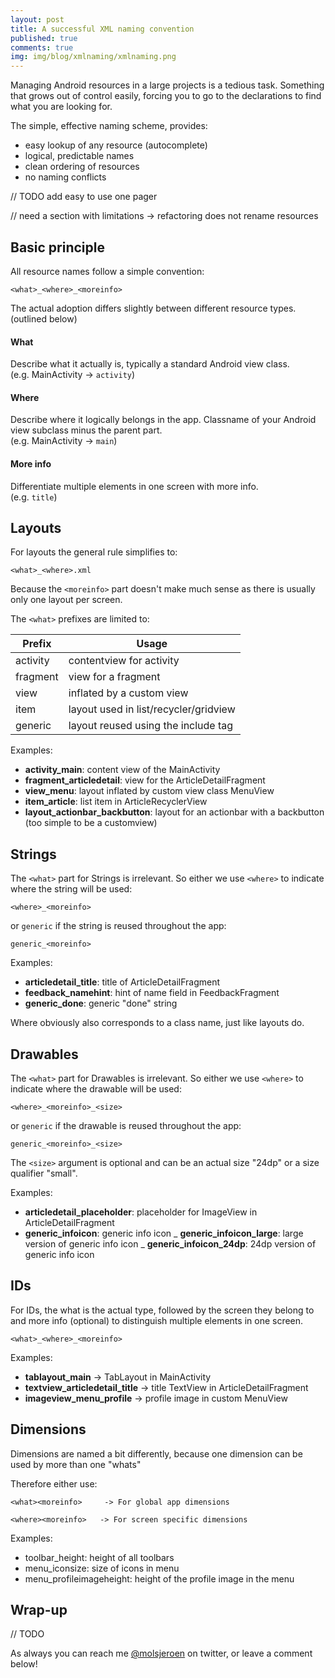 ```yaml
---
layout: post
title: A successful XML naming convention
published: true
comments: true
img: img/blog/xmlnaming/xmlnaming.png
---
```

Managing Android resources in a large projects is a tedious task. Something that grows out of control easily, forcing you to go to the declarations to find what you are looking for.

The simple, effective naming scheme, provides:

- easy lookup of any resource (autocomplete)
- logical, predictable names
- clean ordering of resources
- no naming conflicts

// TODO add easy to use one pager

// need a section with limitations -> refactoring does not rename resources

## Basic principle
All resource names follow a simple convention:

    <what>_<where>_<moreinfo>

The actual adoption differs slightly between different resource types. (outlined below)

#### What
Describe what it actually is, typically a standard Android view class. </br> (e.g. MainActivity -> `activity`)

#### Where
Describe where it logically belongs in the app. Classname of your Android view subclass minus the parent part. </br> (e.g. MainActivity -> `main`)

#### More info
Differentiate multiple elements in one screen with more info. </br> (e.g. `title`)

## Layouts
For layouts the general rule simplifies to:

    <what>_<where>.xml

Because the `<moreinfo>` part doesn't make much sense as there is usually only one layout per screen.

The `<what>` prefixes are limited to:

| Prefix    | Usage                     |
| --------- | ----------------------    |
| activity  | contentview for activity  |
| fragment  | view for a fragment       |
| view      | inflated by a custom view |
| item      | layout used in list/recycler/gridview |
| generic   | layout reused using the include tag   |

Examples:

- **activity_main**: content view of the MainActivity
- **fragment_articledetail**: view for the ArticleDetailFragment
- **view_menu**: layout inflated by custom view class MenuView
- **item_article**: list item in ArticleRecyclerView
- **layout_actionbar_backbutton**: layout for an actionbar with a backbutton (too simple to be a customview)

## Strings
The `<what>` part for Strings is irrelevant. So either we use `<where>` to indicate where the string will be used:

    <where>_<moreinfo>

or `generic` if the string is reused throughout the app:

    generic_<moreinfo>

Examples:

- **articledetail_title**: title of ArticleDetailFragment
- **feedback_namehint**: hint of name field in FeedbackFragment
- **generic_done**: generic "done" string

Where obviously also corresponds to a class name, just like layouts do.

## Drawables
The `<what>` part for Drawables is irrelevant. So either we use `<where>` to indicate where the drawable will be used:

    <where>_<moreinfo>_<size>

or `generic` if the drawable is reused throughout the app:

    generic_<moreinfo>_<size>

The `<size>` argument is optional and can be an actual size "24dp" or a size qualifier "small".

Examples:

- **articledetail_placeholder**: placeholder for ImageView in ArticleDetailFragment
- **generic_infoicon**: generic info icon
_ **generic_infoicon_large**: large version of generic info icon
_ **generic_infoicon_24dp**: 24dp version of generic info icon

## IDs
For IDs, the what is the actual type, followed by the screen they belong to and more info (optional) to distinguish multiple elements in one screen.

    <what>_<where>_<moreinfo>

Examples:

- **tablayout_main** -> TabLayout in MainActivity
- **textview_articledetail_title** -> title TextView in ArticleDetailFragment
- **imageview_menu_profile** -> profile image in custom MenuView

## Dimensions
Dimensions are named a bit differently, because one dimension can be used by more than one "whats"

Therefore either use:

    <what><moreinfo>     -> For global app dimensions

    <where><moreinfo>   -> For screen specific dimensions

Examples:

- toolbar_height: height of all toolbars
- menu_iconsize: size of icons in menu
- menu_profileimageheight: height of the profile image in the menu

## Wrap-up
// TODO

As always you can reach me [@molsjeroen](https://twitter.com/molsjeroen) on twitter, or leave a comment below!
